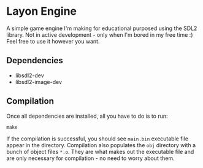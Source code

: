 # Layon Engine

A simple game engine I'm making for educational purposed using the SDL2 library. Not in active development - only when I'm bored in my free time :)
Feel free to use it however you want.

## Dependencies
- libsdl2-dev
- libsdl2-image-dev

## Compilation

Once all dependencies are installed, all you have to do is to run:
```shell
make
```
If the compilation is successful, you should see `main.bin` executable file appear in the directory. Compilation also populates the `obj` directory with a bunch of object files `*.o`. They are what makes out the executable file and are only necessary for compilation - no need to worry about them.

